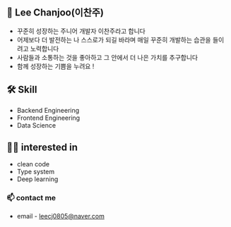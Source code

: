 ## 🌱 Lee Chanjoo(이찬주) 
- 꾸준히 성장하는 주니어 개발자 이찬주라고 합니다
- 어제보다 더 발전하는 나 스스로가 되길 바라며 매일 꾸준히 개발하는 습관을 들이려고 노력합니다
- 사람들과 소통하는 것을 좋아하고 그 안에서 더 나은 가치를 추구합니다
- 함께 성장하는 기쁨을 누려요 !


## 🛠 Skill
- Backend Engineering
- Frontend Engineering
- Data Science

## ✍🏻 interested in
- clean code
- Type system
- Deep learning

### 📫 contact me
- email - leecj0805@naver.com




